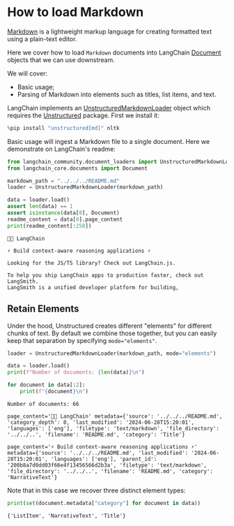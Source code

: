 # How to load Markdown

[Markdown](https://en.wikipedia.org/wiki/Markdown) is a lightweight markup language for creating formatted text using a plain-text editor.

Here we cover how to load `Markdown` documents into LangChain [Document](https://python.langchain.com/api_reference/core/documents/langchain_core.documents.base.Document.html#langchain_core.documents.base.Document) objects that we can use downstream.

We will cover:

- Basic usage;
- Parsing of Markdown into elements such as titles, list items, and text.

LangChain implements an [UnstructuredMarkdownLoader](https://python.langchain.com/api_reference/community/document_loaders/langchain_community.document_loaders.markdown.UnstructuredMarkdownLoader.html) object which requires the [Unstructured](https://unstructured-io.github.io/unstructured/) package. First we install it:


```python
%pip install "unstructured[md]" nltk
```

Basic usage will ingest a Markdown file to a single document. Here we demonstrate on LangChain's readme:


```python
from langchain_community.document_loaders import UnstructuredMarkdownLoader
from langchain_core.documents import Document

markdown_path = "../../../README.md"
loader = UnstructuredMarkdownLoader(markdown_path)

data = loader.load()
assert len(data) == 1
assert isinstance(data[0], Document)
readme_content = data[0].page_content
print(readme_content[:250])
```

    🦜️🔗 LangChain
    
    ⚡ Build context-aware reasoning applications ⚡
    
    Looking for the JS/TS library? Check out LangChain.js.
    
    To help you ship LangChain apps to production faster, check out LangSmith. 
    LangSmith is a unified developer platform for building,
    

## Retain Elements

Under the hood, Unstructured creates different "elements" for different chunks of text. By default we combine those together, but you can easily keep that separation by specifying `mode="elements"`.


```python
loader = UnstructuredMarkdownLoader(markdown_path, mode="elements")

data = loader.load()
print(f"Number of documents: {len(data)}\n")

for document in data[:2]:
    print(f"{document}\n")
```

    Number of documents: 66
    
    page_content='🦜️🔗 LangChain' metadata={'source': '../../../README.md', 'category_depth': 0, 'last_modified': '2024-06-28T15:20:01', 'languages': ['eng'], 'filetype': 'text/markdown', 'file_directory': '../../..', 'filename': 'README.md', 'category': 'Title'}
    
    page_content='⚡ Build context-aware reasoning applications ⚡' metadata={'source': '../../../README.md', 'last_modified': '2024-06-28T15:20:01', 'languages': ['eng'], 'parent_id': '200b8a7d0dd03f66e4f13456566d2b3a', 'filetype': 'text/markdown', 'file_directory': '../../..', 'filename': 'README.md', 'category': 'NarrativeText'}
    
    

Note that in this case we recover three distinct element types:


```python
print(set(document.metadata["category"] for document in data))
```

    {'ListItem', 'NarrativeText', 'Title'}
    


```python

```
